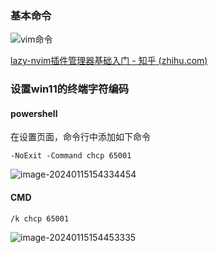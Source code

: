 ### 基本命令

![vim命令](https://xmls-typora-pic.oss-cn-shanghai.aliyuncs.com/pic/vim%E5%91%BD%E4%BB%A4.png)

[lazy-nvim插件管理器基础入门 - 知乎 (zhihu.com)](https://zhuanlan.zhihu.com/p/638379995)



### 设置win11的终端字符编码

#### powershell

在设置页面，命令行中添加如下命令

```shell
-NoExit -Command chcp 65001
```

![image-20240115154334454](https://xmls-typora-pic.oss-cn-shanghai.aliyuncs.com/pic/image-20240115154334454.png)

#### CMD

```shell
/k chcp 65001
```

![image-20240115154453335](https://xmls-typora-pic.oss-cn-shanghai.aliyuncs.com/pic/image-20240115154453335.png)
